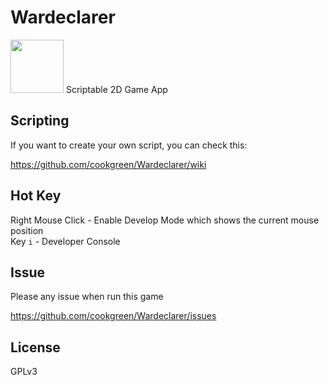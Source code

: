 # Wardeclarer
<img src="https://media.moddb.com/images/members/4/3399/3398047/logo.4.png" width="85" />
Scriptable 2D Game App

## Scripting
If you want to create your own script, you can check this:  

https://github.com/cookgreen/Wardeclarer/wiki

## Hot Key
Right Mouse Click - Enable Develop Mode which shows the current mouse position  
Key `i` - Developer Console  

## Issue  
Please any issue when run this game  
  
https://github.com/cookgreen/Wardeclarer/issues

## License
GPLv3
